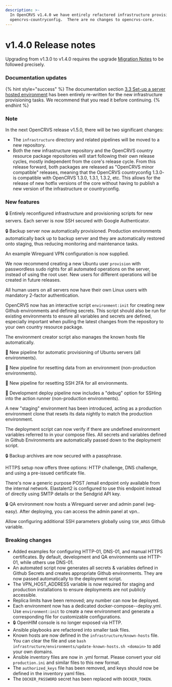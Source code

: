 ```yaml
---
description: >-
  In OpenCRVS v1.4.0 we have entirely refactored infrastructure provisioning in
  opencrvs-countryconfig.  There are no changes to opencrvs-core.
---
```


# v1.4.0 Release notes

Upgrading from v1.3.0 to v1.4.0 requires the upgrade [Migration Notes](v1.3.-to-v1.4.-migration-notes.md) to be followed precisely.

### Documentation updates

{% hint style="success" %}
The documentation section [3.3 Set-up a server hosted environment](../../setup/3.-installation/3.3-set-up-a-server-hosted-environment/) has been entirely re-written for the new infrastructure provisioning tasks.  We recommend that you read it before continuing.
{% endhint %}

### Note

In the next OpenCRVS release v1.5.0, there will be two significant changes:

* The `infrastructure` directory and related pipelines will be moved to a new repository.
* Both the new infrastructure repository and the OpenCRVS country resource package repositories will start following their own release cycles, mostly independent from the core's release cycle. From this release forward, both packages are released as "OpenCRVS minor compatible" releases, meaning that the OpenCRVS countryconfig 1.3.0- is compatible with OpenCRVS 1.3.0, 1.3.1, 1.3.2, etc. This allows for the release of new hotfix versions of the core without having to publish a new version of the infrastructure or countryconfig.

### New features

🔒 Entirely reconfigured infrastructure and provisioning scripts for new servers. Each server is now SSH secured with Google Authenticator.

🔒 Backup server now automatically provisioned. Production environments automatically back up to backup server and they are automatically restored onto staging, thus reducing monitoring and maintenance tasks.

An example Wireguard VPN configuration is now supplied.

We now recommend creating a new Ubuntu user `provision` with passwordless sudo rights for all automated operations on the server, instead of using the root user. New users for different operations will be created in future releases.

All human users on all servers now have their own Linux users with mandatory 2-factor authentication.

OpenCRVS now has an interactive script `environment:init` for creating new Github environments and defining secrets. This script should also be run for existing environments to ensure all variables and secrets are defined, especially important when pulling the latest changes from the repository to your own country resource package.

The environment creator script also manages the known hosts file automatically.

🚰 New pipeline for automatic provisioning of Ubuntu servers (all environments).

🚰 New pipeline for resetting data from an environment (non-production environments).

🚰 New pipeline for resetting SSH 2FA for all environments.

🚰 Development deploy pipeline now includes a "debug" option for SSHing into the action runner (non-production environments).

A new "staging" environment has been introduced, acting as a production environment clone that resets its data nightly to match the production environment.

The deployment script can now verify if there are undefined environment variables referred to in your compose files. All secrets and variables defined in Github Environments are automatically passed down to the deployment script.

🔒 Backup archives are now secured with a passphrase.

HTTPS setup now offers three options: HTTP challenge, DNS challenge, and using a pre-issued certificate file.

There's now a generic purpose POST /email endpoint only available from the internal network. Elastalert2 is configured to use this endpoint instead of directly using SMTP details or the Sendgrid API key.

🔒 QA environment now hosts a Wireguard server and admin panel (wg-easy). After deploying, you can access the admin panel at vpn..

Allow configuring additional SSH parameters globally using `SSH_ARGS` Github variable.

### Breaking changes

* Added examples for configuring HTTP-01, DNS-01, and manual HTTPS certificates. By default, development and QA environments use HTTP-01, while others use DNS-01.
* An automated script now generates all secrets & variables defined in Github Secrets and creates appropriate Github environments.  They are now passed automatically to the deployment script.
* The VPN\_HOST\_ADDRESS variable is now required for staging and production installations to ensure deployments are not publicly accessible.
* Replica limits have been removed; any number can now be deployed.
* Each environment now has a dedicated docker-compose--deploy.yml. Use `environment:init` to create a new environment and generate a corresponding file for customizable configurations.
* 🔒 OpenHIM console is no longer exposed via HTTP.
* Ansible playbooks are refactored into smaller task files.&#x20;
* Known hosts are now defined in the `infrastructure/known-hosts` file. You can clear the file and use `bash infrastructure/environments/update-known-hosts.sh <domain>` to add your own domains.
* Ansible inventory files are now in .yml format. Please convert your old `production.ini` and similar files to this new format.
* The `authorized_keys` file has been removed, and keys should now be defined in the inventory yaml files.
* The `DOCKER_PASSWORD` secret has been replaced with `DOCKER_TOKEN`.

